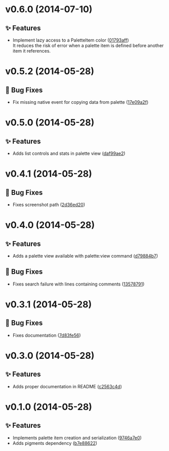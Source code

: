 <a name="v0.6.0"></a>
# v0.6.0 (2014-07-10)

## :sparkles: Features

- Implement lazy access to a PaletteItem color ([01793aff](https://github.com/abe33/atom-project-palette-finder/commit/01793aff11558653d7fda5d81789e5c1089694a3))
  <br>It reduces the risk of error when a palette item is defined before another item it references.

<a name="v0.5.2"></a>
# v0.5.2 (2014-05-28)

## :bug: Bug Fixes

- Fix missing native event for copying data from palette ([17e09a2f](https://github.com/abe33/atom-project-palette-finder/commit/17e09a2fe4748046efcd3bfdf08e66830c44d5ef))

<a name="v0.5.0"></a>
# v0.5.0 (2014-05-28)

## :sparkles: Features

- Adds list controls and stats in palette view ([daf99ae2](https://github.com/abe33/atom-project-palette-finder/commit/daf99ae27f9c544ef0fc94709b5441c7c8a84285))


<a name="v0.4.1"></a>
# v0.4.1 (2014-05-28)

## :bug: Bug Fixes

- Fixes screenshot path ([2d36ed20](https://github.com/abe33/atom-project-palette-finder/commit/2d36ed208620b50b902a58740261c2e1b46cf26d))


<a name="v0.4.0"></a>
# v0.4.0 (2014-05-28)

## :sparkles: Features

- Adds a palette view available with palette:view command ([d79884b7](https://github.com/abe33/atom-project-palette-finder/commit/d79884b718535d6c9b7e329ae8041369f439e383))

## :bug: Bug Fixes

- Fixes search failure with lines containing comments ([13578791](https://github.com/abe33/atom-project-palette-finder/commit/13578791448ef6b2767ee92aef4d3aafda61be7f))


<a name="v0.3.1"></a>
# v0.3.1 (2014-05-28)

## :bug: Bug Fixes

- Fixes documentation ([7d83fe56](https://github.com/abe33/atom-project-palette-finder/commit/7d83fe5619b513351e80dd8d131b4c07ffd0059a))


<a name="v0.3.0"></a>
# v0.3.0 (2014-05-28)

## :sparkles: Features

- Adds proper documentation in README ([c2563c4d](https://github.com/abe33/atom-project-palette-finder/commit/c2563c4d5a11ee990cedbcea5da6fc6ecb78e235))


<a name="v0.1.0"></a>
# v0.1.0 (2014-05-28)

## :sparkles: Features

- Implements palette item creation and serialization ([9746a7e0](https://github.com/abe33/atom-project-palette-finder/commit/9746a7e0c71fb76252272d801d5b10bdeddb59e5))
- Adds pigments dependency ([b7e88622](https://github.com/abe33/atom-project-palette-finder/commit/b7e88622c443e685273638ba3caa438bc48dc819))
